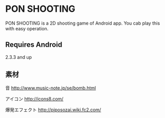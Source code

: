# PON SHOOTING

PON SHOOTING is a 2D shooting game of Android app.
You cab play this with easy operation.


## Requires Android

2.3.3 and up


## 素材
音
http://www.music-note.jp/se/bomb.html

アイコン
http://icons8.com/

爆発エフェクト
http://piposozai.wiki.fc2.com/

